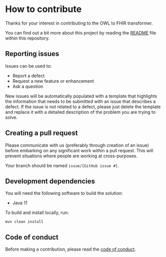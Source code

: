 # How to contribute

Thanks for your interest in contributing to the OWL to FHIR transformer.

You can find out a bit more about this project by reading the [README](README.md)
file within this repository.

## Reporting issues

Issues can be used to:

* Report a defect
* Request a new feature or enhancement
* Ask a question

New issues will be automatically populated with a template that highlights the
information that needs to be submitted with an issue that describes a defect. If
the issue is not related to a defect, please just delete the template and
replace it with a detailed description of the problem you are trying to solve.

## Creating a pull request

Please communicate with us (preferably through creation of an issue) before
embarking on any significant work within a pull request. This will prevent
situations where people are working at cross-purposes.

Your branch should be named `issue/[GitHub issue #]`.

## Development dependencies

You will need the following software to build the solution:

* Java 11

To build and install locally, run:

```
mvn clean install
```

## Code of conduct

Before making a contribution, please read the
[code of conduct](CODE_OF_CONDUCT.md).
